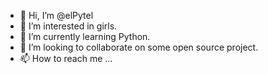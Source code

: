 - 👋 Hi, I’m @elPytel
- 👀 I’m interested in girls.
- 🌱 I’m currently learning Python.
- 💞️ I’m looking to collaborate on some open source project.
- 📫 How to reach me ...

<!---
elPytel/elPytel is a ✨ special ✨ repository because its `README.md` (this file) appears on your GitHub profile.
You can click the Preview link to take a look at your changes.
--->
